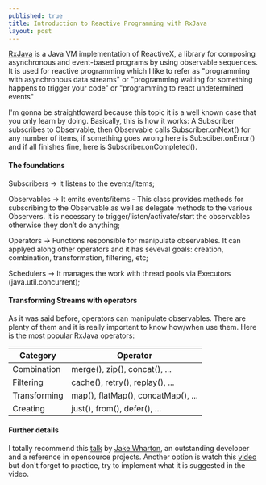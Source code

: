 ```yaml
---
published: true
title: Introduction to Reactive Programming with RxJava
layout: post
---
```


[RxJava] is a Java VM implementation of ReactiveX, a library for composing asynchronous and event-based programs by using observable sequences. It is used for reactive programming which I like to refer as "programming with asynchronous data streams" or "programming waiting for something happens to trigger your code" or "programming to react undetermined events"

I'm gonna be straightfoward because this topic it is a well known case that you only learn by doing. Basically, this is how it works: A Subscriber subscribes to Observable, then Observable calls Subscriber.onNext() for any number of items, if something goes wrong here is Subsciber.onError() and if all finishes fine, here is Subscriber.onCompleted().

#### The foundations 

Subscribers
	-> It listens to the events/items;

Observables 
	-> It emits events/items - This class provides methods for subscribing to the Observable as well as delegate methods to the various Observers. It is necessary to trigger/listen/activate/start the observables otherwise they don’t do anything;

Operators
	-> Functions responsible for manipulate observables. It can applyed along other operators and it has seveval goals: creation, combination, transformation, filtering, etc;

Schedulers
	-> It manages the work with thread pools via Executors (java.util.concurrent);

#### Transforming Streams with operators

As it was said before, operators can manipulate observables. There are plenty of them and it is really important to know how/when use them. Here is the most popular RxJava operators:

Category | Operator
-------- | --------
Combination | merge(), zip(), concat(), ...
Filtering | cache(), retry(), replay(), ...
Transforming | map(), flatMap(), concatMap(), ...
Creating | just(), from(), defer(), ...

#### Further details 

I totally recommend this [talk] by [Jake Wharton], an outstanding developer and a reference in opensource projects. Another option is watch this [video] but don't forget to practice, try to implement what it is suggested in the video.

[RxJava]: https://github.com/ReactiveX/RxJava
[talk]: https://youtu.be/htIXKI5gOQU?t=1s
[Jake Wharton]: http://jakewharton.com/
[video]:  https://www.youtube.com/watch?v=k3D0cWyNno4 